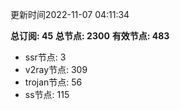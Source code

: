 更新时间2022-11-07 04:11:34

**总订阅: 45**
**总节点: 2300**
**有效节点: 483**
- ssr节点: 3
- v2ray节点: 309
- trojan节点: 56
- ss节点: 115
